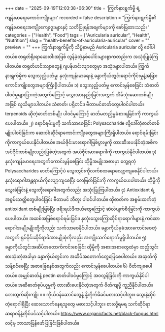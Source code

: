 +++
date = "2025-09-19T12:03:38+06:30"
title = 'ကြွက်နားရွက်မှို ရဲ့ကျန်းမာရေးကောင်းကျိုးများ'
recorded = false
description = "ကြွက်နားရွက်မှို၏ ကျန်းမာရေးအကျိုးကျေးဇူးများနှင့် သတိပြုရန်အချက်များကို ဖော်ပြထားသည်။"
categories = ["Health", "Food"]
tags = ["Auricularia auricular", "Health", "Nutrition"]
slug = "health-benefits-of-auricularia-auricular"
cover = ""
preview = ""
+++
ကြွက်နားရွက်မှိုကို သိပ္ပံနာမည် Auricularia auricular လို့ ခေါ်ပါတယ်။ တရုတ်ရိုးရာဆေးဝါးအဖြစ် လွန်ခဲ့တဲ့နှစ်ပေါင်းများစွာကတည်းက အသုံးပြုခဲ့ကြပါတယ်။ တရုတ်ဟင်းလျာတွေနဲ့ ဂျပန်ဟင်းလျာတွေမှာ အသုံးများပါတယ်။ ကြွက်နားရွက်မှိုက သွေးလှည့်ပတ်မှု၊ နှလုံးကျန်းမာရေးနဲ့ ခန္ဓာကိုယ်တွင်းရောင်ကိုင်းမှုနဲ့အခြားကောင်းကျိုးတွေအများကြီးရှိပါတယ်။
၁) သွေးလှည့်ပတ်မှု ကောင်းမွန်စေခြင်း
သံဓာတ်ပါဝင်မှုများပြားတဲ့အတွက်ကြောင့် သွေးအားနည်းခြင်းအတွက် အိမ်သုံးဆေးတစ်မျိုးအဖြစ် လူသိများပါတယ်။ သံဓာတ်၊ ပရိုတင်း၊ ဗီတာမင်ဓာတ်တွေပါဝင်ပါတယ်။ terpenoids ဆိုတဲ့ဓာတ်တစ်မျိုး ပါဝင်မှုကြောင့် ဓာတ်မတည့်မှုခံစားရခြင်းကို ကာကွယ်ပေးပါတယ်။
၂) ရောင်ရမ်းမှုကို သက်သာစေခြင်း
Polysaccharide လို့ခေါ်တဲ့ဓာတ်တစ်မျိုးပါဝင်ခြင်းက ဆေးဝါးဆိုင်ရာကောင်းကျိုးတွေအများကြီးရှိပါတယ်။ ရောင်ရမ်းခြင်းကိုကာကွယ်ပေးနိုင်ပါတယ်။ အယ်ဇိုင်းမားရောဂါဖြစ်ပွားမှုကို တားဆီးပေးနိုင်တဲ့အဓိက အင်ဇီုင်းတစ်မျိုးလည်းဖြစ်တဲ့အတွက် အယ်ဇီုင်းမားရောဂါကို ကာကွယ်နိုင်ပါတယ်။
၃) နှလုံးကျန်းမာရေးအတွက်ကောင်းမွန်စေခြင်း
ထိုမှိုအမျိုးအစားမှာ တွေ့ရတဲ့ Polysaccharides ဓာတ်ကြောင့်ပဲ သွေးတွင်းကိုလက်စထရောလျော့ကျစေနိုင်ပါတယ်။ နှလုံးရောဂါအန္တရာယ်ကိုလျော့ကျစေပြီး လေဖြတ်ခြင်းကို ကာကွယ်ပေးပါတယ်။ ထိုမှိုကို သွေးခဲခြင်းနဲ့ သွေးတိုးရောဂါအတွက်လည်း အသုံးပြုကြပါတယ်။
၄) Antioxidant ရဲ့အစွမ်းသတ္တိတွေပါဝင်ခြင်း
ဗီတာမင် ဘီတူး ပါဝင်ပါတယ်။ ထိုဓာတ်က အစွမ်းထက်တဲ့ antioxidant တစ်မျိုးဖြစ်ပြီး ဖရီးရယ်ဒီကယ်တွေကြောင့် ဆဲလ်ပျက်စီးခြင်းကို ကာကွယ်ပေးပါတယ်။ အဆစ်အမြစ်ရောင်ရမ်းခြင်း၊ နှလုံးသွေးကြောဆိုင်ရာရောဂါများနဲ့ ကင်ဆာရောဂါအမျိုးမျိုးတို့ကိုလည်း သက်သာစေနိုင်ပါတယ်။ ခန္ဓာကိုယ်ခုခံအားကောင်းစေတဲ့အတွက် ရုပ်ပိုင်းဆိုင်ရာဖိအားမျိုးစုံကိုလည်း အကျိုးသက်ရောက်မှုရှိပါတယ်။
၅) ခန္ဓာကိုယ်တွင်းအဆိပ်အတောက်ကင်းစေခြင်း
ထိုမှိုကို အစားအစာတွေထဲမှာ ထည့်သွင်းစားသုံးတဲ့အခါမှာ ခန္ဓာကိုယ်တွင်းက အဆိပ်အတောက်တွေပြေစေပါတယ်။ အဆုတ်ကို သန့်စင်စေပြီး အစာခြေစနစ်အတွက်လည်း ကောင်းမွန်စေပါတယ်။
၆) ဝိတ်ကျစေပါတယ်။
အမျှင်ဓာတ်နဲ့ pectin ဓာတ်ပါဝင်မှုကြောင့် အဝလွန်ခြင်းကို ကာကွယ်နိုင်ပါတယ်။ အဆီဓာတ်စုပ်ယူမှုကို တားဆီးပေးနိုင်တဲ့အတွက် ဝိတ်ကျဖို့ ကူညီနိုင်ပါတယ်။
ဘေးထွက်ဆိုးကျိုး ။ ။ ကိုယ်ဝန်ဆောင်တွေနဲ့ နို့တိုက်မိခင်မစားသင့်ပါဘူး။ သွေးနဲ့ဆိုင်တဲ့ရောဂါရှိပြီး ဆေးသောက်နေရသူတွေ မစားသင့်ပါဘူး။ စားလို့ရမရ သက်ဆိုင်ရာ ဆရာဝန်နဲ့တိုင်ပင်သင့်ပါတယ်။
https://www.organicfacts.net/black-fungus.html လင့်မှ ဘာသာပြန်ဖော်ပြခြင်းဖြစ်ပါတယ်။ 